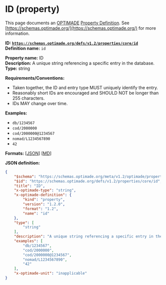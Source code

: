 # ID (property)

This page documents an [OPTIMADE](https://www.optimade.org/) [Property Definition](https://schemas.optimade.org/#definitions). See [https://schemas.optimade.org/](https://schemas.optimade.org/) for more information.

**ID: [`https://schemas.optimade.org/defs/v1.2/properties/core/id`](https://schemas.optimade.org/defs/v1.2/properties/core/id)**  
**Definition name:** `id`

**Property name:** ID  
**Description:** A unique string referencing a specific entry in the database.  
**Type:** string  

**Requirements/Conventions:**

- Taken together, the ID and entry type MUST uniquely identify the entry.
- Reasonably short IDs are encouraged and SHOULD NOT be longer than 255 characters.
- IDs MAY change over time.

**Examples:**

- `db/1234567`
- `cod/2000000`
- `cod/2000000@1234567`
- `nomad/L1234567890`
- `42`

**Formats:** [[JSON](id.json)] [[MD](id.md)]

**JSON definition:**

``` json
{
    "$schema": "https://schemas.optimade.org/meta/v1.2/optimade/property_definition.md",
    "$id": "https://schemas.optimade.org/defs/v1.2/properties/core/id",
    "title": "ID",
    "x-optimade-type": "string",
    "x-optimade-definition": {
        "kind": "property",
        "version": "1.2.0",
        "format": "1.2",
        "name": "id"
    },
    "type": [
        "string"
    ],
    "description": "A unique string referencing a specific entry in the database.\n\n**Requirements/Conventions:**\n\n- Taken together, the ID and entry type MUST uniquely identify the entry.\n- Reasonably short IDs are encouraged and SHOULD NOT be longer than 255 characters.\n- IDs MAY change over time.",
    "examples": [
        "db/1234567",
        "cod/2000000",
        "cod/2000000@1234567",
        "nomad/L1234567890",
        "42"
    ],
    "x-optimade-unit": "inapplicable"
}
```